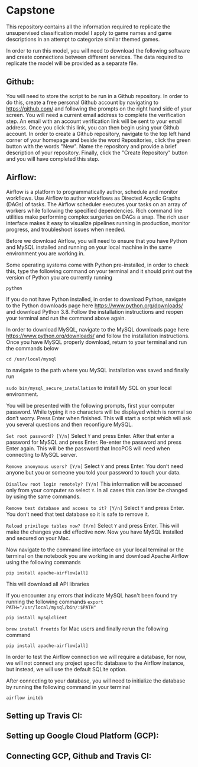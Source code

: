 # Capstone
This repository contains all the information required to replicate the unsupervised classification model I apply to game names and game descriptions in an attempt to categorize similar themed games.

In order to run this model, you will need to download the following software and create connections between different services. The data required to replicate the model will be provided as a separate file.

## Github:
You will need to store the script to be run in a Github repository. In order to do this, create a free personal Github account by navigating to https://github.com/ and following the prompts on the right hand side of your screen. You will need a current email address to complete the verification step. An email with an account verification link will be sent to your email address. Once you click this link, you can then begin using your Github account. In order to create a Github repository, navigate to the top left hand corner of your homepage and beside the word Repositories, click the green button with the words "New". Name the repository and provide a brief description of your repository. Finally, click the "Create Repository" button and you will have completed this step. 

## Airflow: 
Airflow is a platform to programmatically author, schedule and monitor workflows. Use Airflow to author workflows as Directed Acyclic Graphs (DAGs) of tasks. The Airflow scheduler executes your tasks on an array of workers while following the specified dependencies. Rich command line utilities make performing complex surgeries on DAGs a snap. The rich user interface makes it easy to visualize pipelines running in production, monitor progress, and troubleshoot issues when needed.

Before we download Airflow, you will need to ensure that you have Python and MySQL installed and running on your local machine in the same environment you are working in.

Some operating systems come with Python pre-installed, in order to check this, type the following command on your terminal and it should print out the version of Python you are currently running

`python`

If you do not have Python installed, in order to download Python, navigate to the Python downloads page here https://www.python.org/downloads/ and download Python 3.8. Follow the installation instructions and reopen your terminal and run the command above again.

In order to download MySQL, navigate to the MySQL downloads page here https://www.python.org/downloads/ and follow the installation instructions. Once you have MySQL properly download, return to your terminal and run the commands below

`cd /usr/local/mysql`

to navigate to the path where you MySQL installation was saved and finally run

`sudo bin/mysql_secure_installation` to install My SQL on your local environment. 

You will be presented with the following prompts, first your computer password. While typing it no characters will be displayed which is normal so don’t worry. Press Enter when finished. This will start a script which will ask you several questions and then reconfigure MySQL.

`Set root password? [Y/n]`
Select `Y` and press Enter. After that enter a password for MySQL and press Enter. Re-enter the password and press Enter again. This will be the password that IncoPOS will need when connecting to MySQL server.

`Remove anonymous users? [Y/n]`
Select `Y` and press Enter. You don’t need anyone but you or someone you told your password to touch your data.

`Disallow root login remotely? [Y/n]`
This information will be accessed only from your computer so select `Y`. In all cases this can later be changed by using the same commands.

`Remove test database and access to it? [Y/n]`
Select `Y` and press Enter. You don’t need that test database so it is safe to remove it.

`Reload privilege tables now? [Y/n]`
Select `Y` and press Enter. This will make the changes you did effective now. Now you have MySQL installed and secured on your Mac.

Now navigate to the command line interface on your local terminal or the terminal on the notebook you are working in and download Apache Airflow using the following commands

`pip install apache-airflow[all]`

This will download all API libraries 

If you encounter any errors that indicate MySQL hasn't been found try running the following commands 
`export PATH="/usr/local/mysql/bin/:$PATH"`

`pip install mysqlclient`

`brew install freetds` for Mac users and finally rerun the following command 

`pip install apache-airflow[all]`

In order to test the Airflow connection we will require a database, for now, we will not connect any project specific database to the Airflow instance, but instead, we will use the default SQLite option. 

After connecting to your database, you will need to initialize the database by running the following command in your terminal 

`airflow initdb`


## Setting up Travis CI:


## Setting up Google Cloud Platform (GCP):
## Connecting GCP, Github and Travis CI:
